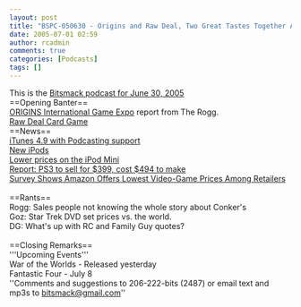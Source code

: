 ```yaml
---
layout: post
title: "BSPC-050630 - Origins and Raw Deal, Two Great Tastes Together At Last"
date: 2005-07-01 02:59
author: rcadmin
comments: true
categories: [Podcasts]
tags: []
---
```

This is the <a href='/dl/BSPC-050630.mp3'>Bitsmack podcast for June 30, 2005</a><br />
==Opening Banter==<br />
<a href='http://www.originsgames.com/'>ORIGINS International Game Expo</a> report from The Rogg.<br />
<a href='http://www.comicimages.com/rawdeal'>Raw Deal Card Game</a><br />
==News==<br />
<a href='http://www.apple.com/itunes/'>iTunes 4.9 with Podcasting support</a><br />
<a href='http://www.apple.com/ipod/color/'>New iPods</a><br />
<a href='http://www.apple.com/ipodshuffle/'>Lower prices on the iPod Mini</a><br />
<a href='http://www.gamespot.com/news/2005/06/28/news_6128295.html'>Report: PS3 to sell for $399, cost $494 to make</a><br />
<a href='http://www.allheadlinenews.com/cgi-bin/news/newsbrief.plx?id=2240278868&fa=1'>Survey Shows Amazon Offers Lowest Video-Game Prices Among Retailers</a><br />
<br />
==Rants==<br />
Rogg: Sales people not knowing the whole story about Conker's<br />
Goz: Star Trek DVD set prices vs. the world.<br />
DG: What's up with RC and Family Guy quotes?<br />
<br />
==Closing Remarks==<br />
'''Upcoming Events'''<br />
War of the Worlds - Released yesterday<br />
Fantastic Four - July 8<br />
''Comments and suggestions to 206-222-bits (2487) or email text and mp3s to bitsmack@gmail.com''
